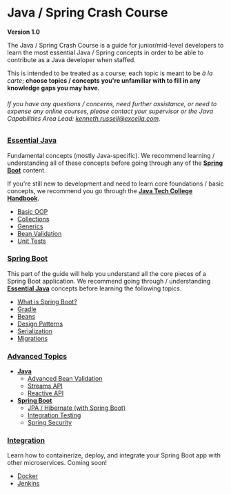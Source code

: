 # Java / Spring Crash Course

**Version 1.0**

The Java / Spring Crash Course is a guide for junior/mid-level developers to learn the most essential Java / Spring concepts in order to be able to contribute as a Java developer when staffed.

This is intended to be treated as a course; each topic is meant to be *à la carte*; **choose topics / concepts you're unfamiliar with to fill in any knowledge gaps you may have.**

###### If you have any questions / concerns, need further assistance, or need to expense any online courses, please contact your supervisor or the Java Capabilities Area Lead: [kenneth.russell@excella.com](mailto:kenneth.russell@excella.com).

### [Essential Java](java.md)

Fundamental concepts (mostly Java-specific). We recommend learning / understanding all of these concepts before going through any of the **[Spring Boot](spring.md)** content.

If you're still new to development and need to learn core foundations / basic concepts, we recommend you go through the **[Java Tech College Handbook](https://github.com/excellaco/java-tech-college-handbook)**.

- [Basic OOP](java.md#basic-oop)
- [Collections](java.md#collections)
- [Generics](java.md#generics)
- [Bean Validation](java.md#bean-validation)
- [Unit Tests](java.md#unit-tests)

### [Spring Boot](spring.md)

This part of the guide will help you understand all the core pieces of a Spring Boot application. We recommend going through / understanding **[Essential Java](java.md)** concepts before learning the following topics.

- [What is Spring Boot?](spring.md#what-is-spring-boot)
- [Gradle](spring.md#gradle)
- [Beans](spring.md#beans)
- [Design Patterns](spring.md#design-patterns)
- [Serialization](spring.md#serialization)
- [Migrations](spring.md#migrations)

### [Advanced Topics](advanced.md)

- **[Java](advanced.md#java)**
	- [Advanced Bean Validation](advanced.md#advanced-bean-validation)
	- [Streams API](advanced_topics.md#streams-api)
	- [Reactive API](advanced.md#reactive-api)
- **[Spring Boot](advanced.md#spring)**
	- [JPA / Hibernate (with Spring Boot)](advanced.md#jpa-hibernate)
	- [Integration Testing](advanced.md#integration-testing)
	- [Spring Security](#advanced.md#spring-security)

### [Integration](integration.md)

Learn how to containerize, deploy, and integrate your Spring Boot app with other microservices. Coming soon!

- [Docker](integration.md#docker)
- [Jenkins](integration.md#jenkins)
